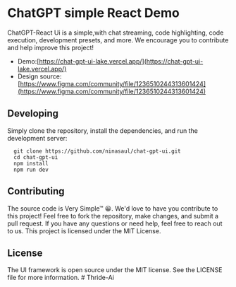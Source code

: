 # ChatGPT simple React Demo

ChatGPT-React Ui is a simple,with chat streaming, code highlighting, code execution, development presets, and more. We encourage you to contribute and help improve this project!

- Demo:[https://chat-gpt-ui-lake.vercel.app/](https://chat-gpt-ui-lake.vercel.app/)
- Design source:[https://www.figma.com/community/file/1236510244313601424](https://www.figma.com/community/file/1236510244313601424)

## Developing

Simply clone the repository, install the dependencies, and run the development server:

```
  git clone https://github.com/ninasaul/chat-gpt-ui.git
  cd chat-gpt-ui
  npm install
  npm run dev
```

## Contributing

The source code is Very Simple™ 😀. We'd love to have you contribute to this project! Feel free to fork the repository, make changes, and submit a pull request. If you have any questions or need help, feel free to reach out to us.
This project is licensed under the MIT License.

## License

The UI framework is open source under the MIT license. See the LICENSE file for more information.
#   T h r i d e - A i  
 